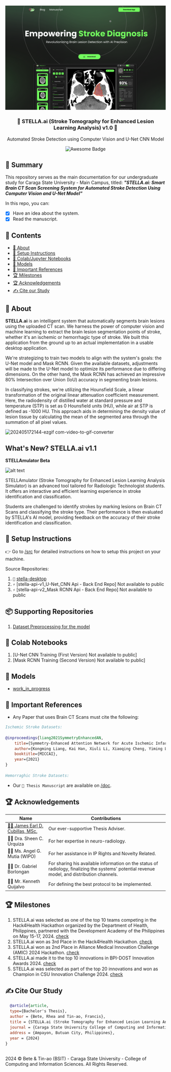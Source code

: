 ![landing](<Screenshot 2024-04-30 215956.png>)

<h3 align="center">🧠 STELLA.ai (Stroke Tomography for Enhanced Lesion Learning Analysis) v1.0 🧠</h3>
<p align="center">
  Automated Stroke Detection using Computer Vision and U-Net CNN Model
</p>
<p align="center">
  <!-- <a href="https://github.com/sindresorhus/awesome"> -->
    <img alt="Awesome Badge" src="https://cdn.rawgit.com/sindresorhus/awesome/d7305f38d29fed78fa85652e3a63e154dd8e8829/media/badge.svg" height="20">
  <!-- </a> -->
  </a>
</p>

## 📖 Summary

This repository serves as the main documentation for our undergraduate study for Caraga State University - Main Campus, titled: **_"STELLA.ai:
Smart Brain CT Scan Screening System for Automated Stroke Detection Using Computer Vision and U-Net Model"_**

In this repo, you can:

- [x] Have an idea about the system.
- [x] Read the manuscript.

## 📑 Contents

- [:book: About](#book-about)
- [:toolbox: Setup Instructions](#toolbox-setup-instructions)
- [:ledger: Colab/Jupyter Notebooks](#ledger-colab-notebooks)
- [:brain: Models](#brain-models)
- [:scroll: Important References](#scroll-important-references)
- [:trophy: Milestones](#trophy-acknowledgements)
- [:trophy: Acknowledgements](#trophy-acknowledgements)
- [:writing_hand: Cite our Study](#writing_hand-cite-our-project)

## :book: About

**STELLA.ai** is an intelligent system that automatically segments brain lesions using the uploaded CT scan. We harness the power of computer vision and machine learning to extract the brain lesion segmentation points of stroke, whether it's an ischemic or hemorrhagic type of stroke. We built this application from the ground up to an actual implementation in a usable desktop application.

We're strategizing to train two models to align with the system's goals: the U-Net model and Mask RCNN. Given the available datasets, adjustments will be made to the U-Net model to optimize its performance due to differing dimensions. On the other hand, the Mask RCNN has achieved an impressive 80% Intersection over Union (IoU) accuracy in segmenting brain lesions.

In classifying strokes, we're utilizing the Hounsfield Scale, a linear transformation of the original linear attenuation coefficient measurement. Here, the radiodensity of distilled water at standard pressure and temperature (STP) is set as 0 Hounsfield units (HU), while air at STP is defined as -1000 HU. This approach aids in determining the density value of lesion tissue by calculating the mean of the segmented area through the summation of all pixel values.

![202405172144-ezgif com-video-to-gif-converter](https://github.com/qarudafxz/stella-ai_frontend/assets/70809588/9da7053f-b5df-4a9b-9328-a1022c9a1fc1)

## What's New? STELLA.ai v1.1

 **STELLAmulator Beta**

![alt text](<2024-08-17 20-42-39 (1).gif>)

STELLAmulator (Stroke Tomography for Enhanced Lesion Learning Analysis Simulator) is an advanced tool tailored for Radiologic Technologist students. It offers an interactive and efficient learning experience in stroke identification and classification.

Students are challenged to identify strokes by marking lesions on Brain CT Scans and classifying the stroke type. Their performance is then evaluated by STELLA's AI model, providing feedback on the accuracy of their stroke identification and classification.

## :toolbox: Setup Instructions

👉 Go to [/src](/src) for detailed instructions on how to setup this project on your machine.

Source Repositories:

1. `🎨` [stella-desktop](https://github.com/qarudafxz/stella-ai_frontend/blob/main/README.md)
2. `⚡` [stella-api-v1_U-Net_CNN Api - Back End Repo] Not available to public
3. `⚡` [stella-api-v2_Mask RCNN Api - Back End Repo] Not available to public

## 📦 Supporting Repositories

1. [Dataset Preprocessing for the model](https://github.com/qarudafxz/stella-ai_preprocessing)

## :ledger: Colab Notebooks

1. [U-Net CNN Training (First Version) Not available to public]
2. [Mask RCNN Training (Second Version) Not available to public]

## :brain: Models

- [work_in_progress](https://media.licdn.com/dms/image/C4E12AQE98dfpdYhxZA/article-cover_image-shrink_600_2000/0/1610116669577?e=2147483647&v=beta&t=8DlUsQtrkOc3ihFpCvEsEfboPv-MrW46YmPFwgtpB9I)

## :scroll: Important References

- Any Paper that uses Brain CT Scans must cite the following:

```bibtex
Ischemic Stroke Datasets:

@inproceedings{liang2021SymmetryEnhancedAN,
	title={Symmetry-Enhanced Attention Network for Acute Ischemic Infarct Segmentation with Non-Contrast CT Images},    
	author={Kongming Liang, Kai Han, Xiuli Li, Xiaoqing Cheng, Yiming Li, Yizhou Wang, and Yizhou Yu},    
	booktitle={MICCAI},    
	year={2021}    
}

Hemorraghic Stroke Datasets:
```

- Our `📄 Thesis Manuscript` are available on [/doc](https://media.licdn.com/dms/image/C4E12AQE98dfpdYhxZA/article-cover_image-shrink_600_2000/0/1610116669577?e=2147483647&v=beta&t=8DlUsQtrkOc3ihFpCvEsEfboPv-MrW46YmPFwgtpB9I).

## :trophy: Acknowledgements

| Name                                                                                        | Contributions                                                                                                                                                                 |
| ------------------------------------------------------------------------------------------- | ----------------------------------------------------------------------------------------------------------------------------------------------------------------------------- |
| [👨‍🏫 James Earl D. Cubillas, MSc.](https://scholar.google.com.ph/citations?user=mxdcIF0AAAAJ&hl=en) | Our ever-supportive Thesis Adviser.                                                                  
| 👩‍⚕️ Dra. Sheen C. Urquiza                                                                    | For her expertise in neuro-radiology.                                                                       
| 👨‍🏫 Ms. Angel G. Mutia (WIPO)                                                                | For her assistance in IP Rights and Novelty Related.
| 👨‍🏫 Dr. Gabriel Borlongan                                                                    | For sharing his available information on the status of radiology, finalizing the systems' potential revenue model, and distribution channels.
| 👨‍🏫 Mr. Kenneth Quijalvo                                                                     | For defining the best protocol to be implemented.


## 🏆 Milestones

1. STELLA.ai was selected as one of the top 10 teams competing in the Hack4Health Hackathon organized by the Department of Health, Philippines, partnered with the Development Academy of the Philippines on May 15-17, 2024. [check](https://www.facebook.com/photo?fbid=122133789746240452&set=a.122121805382240452)
2. STELLA.ai won as 3rd Place in the Hack4Health Hackathon. [check](https://www.facebook.com/photo?fbid=122138744636240452&set=pcb.122138745014240452)
3. STELLA.ai won as 2nd Place in Alliance Medical Innovation Challenge (AMIC) 2024 Hackathon. [check](https://devpost.com/software/stella-ai-rsjn4i)
4. STELLA.ai made it to the top 10 innovations in BPI-DOST Innovation Awards 2024. [check](https://www.facebook.com/photo/?fbid=497735315967371&set=pcb.497741139300122)
5. STELLA.ai was selected as part of the top 20 innovations and won as Champion in CSU Innovation Challenge 2024. [check](https://www.facebook.com/photo/?fbid=122160831242151434&set=pcb.122160832712151434)

## :writing_hand: Cite Our Study

```bibtex
  @article{article,
  type={Bachelor's Thesis},
  author = {Bete, Rhea and Tin-ao, Francis},
  title = {STELLA.ai (Stroke Tomography for Enhanced Lesion Learning Analysis): Smart Brain CT Scan Screening System for Automated Stroke Detection using CV and U-Net CNN},
  journal = {Caraga State University College of Computing and Information Sciences},
  address = {Ampayon, Butuan City, Philippines},
  year = {2024}
}
```

<br />
2024 © Bete & Tin-ao (BSIT) - Caraga State University - College of Computing and Information Sciences. All Rights Reserved.
